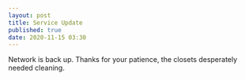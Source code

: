```yaml
---
layout: post
title: Service Update
published: true
date: 2020-11-15 03:30
---
```

Network is back up.
Thanks for your patience, the closets desperately needed cleaning.

